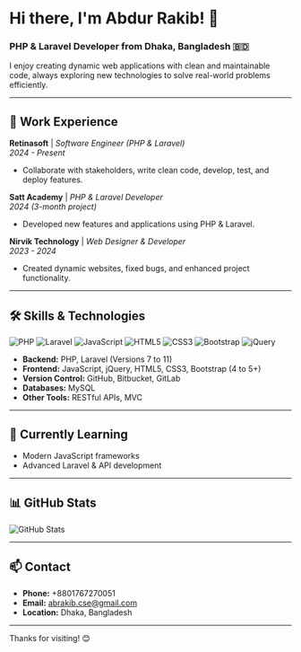 # Hi there, I'm Abdur Rakib! 👋

### PHP & Laravel Developer from Dhaka, Bangladesh 🇧🇩

I enjoy creating dynamic web applications with clean and maintainable code, always exploring new technologies to solve real-world problems efficiently.

---

## 💼 Work Experience

**Retinasoft** | *Software Engineer (PHP & Laravel)*  
*2024 - Present*  
- Collaborate with stakeholders, write clean code, develop, test, and deploy features.
  
**Satt Academy** | *PHP & Laravel Developer*  
*2024 (3-month project)*  
- Developed new features and applications using PHP & Laravel.

**Nirvik Technology** | *Web Designer & Developer*  
*2023 - 2024*  
- Created dynamic websites, fixed bugs, and enhanced project functionality.

---

## 🛠 Skills & Technologies

![PHP](https://img.shields.io/badge/PHP-%23777BB4.svg?style=flat&logo=php&logoColor=white)
![Laravel](https://img.shields.io/badge/Laravel-%23FF2D20.svg?style=flat&logo=laravel&logoColor=white)
![JavaScript](https://img.shields.io/badge/JavaScript-%23F7DF1E.svg?style=flat&logo=javascript&logoColor=black)
![HTML5](https://img.shields.io/badge/HTML5-%23E34F26.svg?style=flat&logo=html5&logoColor=white)
![CSS3](https://img.shields.io/badge/CSS3-%231572B6.svg?style=flat&logo=css3&logoColor=white)
![Bootstrap](https://img.shields.io/badge/Bootstrap-%237952B3.svg?style=flat&logo=bootstrap&logoColor=white)
![jQuery](https://img.shields.io/badge/jQuery-%230769AD.svg?style=flat&logo=jquery&logoColor=white)

- **Backend:** PHP, Laravel (Versions 7 to 11)
- **Frontend:** JavaScript, jQuery, HTML5, CSS3, Bootstrap (4 to 5+)
- **Version Control:** GitHub, Bitbucket, GitLab
- **Databases:** MySQL
- **Other Tools:** RESTful APIs, MVC

---

## 🌱 Currently Learning
- Modern JavaScript frameworks
- Advanced Laravel & API development

---

## 📊 GitHub Stats

![GitHub Stats](https://github-readme-stats.vercel.app/api?username=abrakib&show_icons=true&theme=radical)

---

## 📫 Contact
- **Phone:** +8801767270051
- **Email:** [abrakib.cse@gmail.com](mailto:abrakib.cse@gmail.com)
- **Location:** Dhaka, Bangladesh

---

Thanks for visiting! 😊

